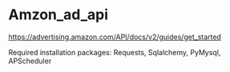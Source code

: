 # Amzon_ad_api
https://advertising.amazon.com/API/docs/v2/guides/get_started

Required installation packages:
    Requests, Sqlalchemy, PyMysql, APScheduler
